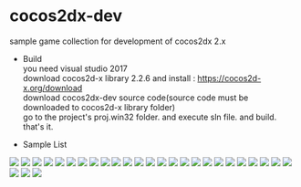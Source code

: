 # cocos2dx-dev
sample game collection for development of cocos2dx 2.x

- Build  
you need visual studio 2017  
download cocos2d-x library 2.2.6 and install : https://cocos2d-x.org/download  
download cocos2dx-dev source code(source code must be downloaded to cocos2d-x library folder)  
go to the project's proj.win32 folder. and execute sln file. and build. that's it.  

- Sample List
<img src="./img/snap0215.jpg">
<img src="./img/snap0216.jpg">
<img src="./img/snap0217.jpg">
<img src="./img/snap0218.jpg">
<img src="./img/snap0219.jpg">
<img src="./img/snap0220.jpg">
<img src="./img/snap0221.jpg">
<img src="./img/snap0222.jpg">
<img src="./img/snap0223.jpg">
<img src="./img/snap0224.jpg">
<img src="./img/snap0225.jpg">
<img src="./img/snap0226.jpg">
<img src="./img/snap0227.jpg">
<img src="./img/snap0228.jpg">
<img src="./img/snap0229.jpg">
<img src="./img/snap0230.jpg">
<img src="./img/snap0231.jpg">
<img src="./img/snap0232.jpg">
<img src="./img/snap0233.jpg">
<img src="./img/snap0234.jpg">
<img src="./img/snap0235.jpg">
<img src="./img/snap0236.jpg">
<img src="./img/snap0237.jpg">
<img src="./img/snap0238.jpg">
<img src="./img/snap0239.jpg">
<img src="./img/snap0240.jpg">
<img src="./img/snap0241.jpg">
<img src="./img/snap0242.jpg">